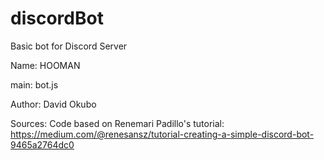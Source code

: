 # discordBot
Basic bot for Discord Server

Name: HOOMAN

main: bot.js

Author: David Okubo


Sources:
Code based on Renemari Padillo's tutorial: https://medium.com/@renesansz/tutorial-creating-a-simple-discord-bot-9465a2764dc0
